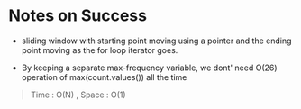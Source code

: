 # Notes on Success
+ sliding window with starting point moving using a pointer and the 
  ending point moving as the for loop iterator goes.

+ By keeping a separate max-frequency variable, we dont' need
 O(26) operation of max(count.values()) all the time

> Time : O(N) , Space : O(1)
